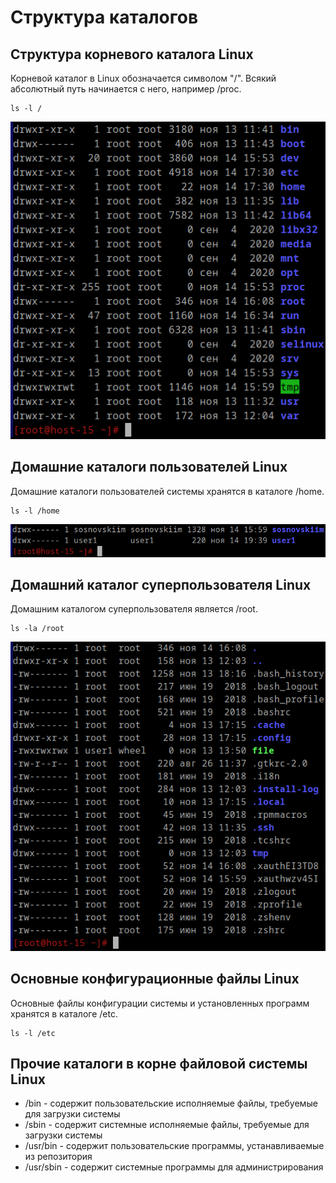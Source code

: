 # Структура каталогов
## Структура корневого каталога Linux
Корневой каталог в Linux обозначается символом "/". Всякий абсолютный путь начинается с него, например /proc.
```
ls -l /
```
![1.png](/solutions/Files-2/screenshots/1.png)

## Домашние каталоги пользователей Linux
Домашние каталоги пользователей системы хранятся в каталоге /home.
```
ls -l /home
```
![2.png](/solutions/Files-2/screenshots/2.png)

## Домашний каталог суперпользователя Linux
Домашним каталогом суперпользователя является /root.
```
ls -la /root
```
![3.png](/solutions/Files-2/screenshots/3.png)

## Основные конфигурационные файлы Linux
Основные файлы конфигурации системы и установленных программ хранятся в каталоге /etc.
```
ls -l /etc
```

## Прочие каталоги в корне файловой системы Linux
- /bin - содержит пользовательские исполняемые файлы, требуемые для загрузки системы
- /sbin - содержит системные исполняемые файлы, требуемые для загрузки системы
- /usr/bin - содержит пользовательские программы, устанавливаемые из репозитория
- /usr/sbin - содержит системные программы для администрирования
